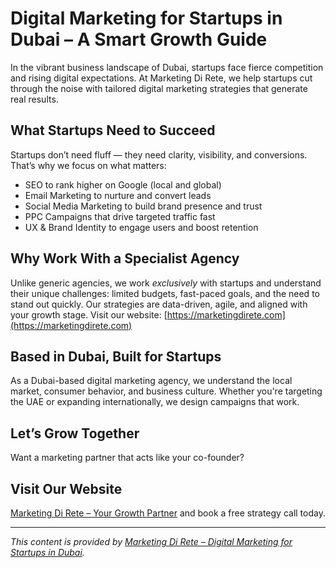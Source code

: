 # Digital Marketing for Startups in Dubai – A Smart Growth Guide

In the vibrant business landscape of Dubai, startups face fierce competition and rising digital expectations. At Marketing Di Rete, we help startups cut through the noise with tailored digital marketing strategies that generate real results.

##  What Startups Need to Succeed

Startups don’t need fluff — they need clarity, visibility, and conversions. That’s why we focus on what matters:

-  SEO to rank higher on Google (local and global)
-  Email Marketing to nurture and convert leads
-  Social Media Marketing to build brand presence and trust
-  PPC Campaigns that drive targeted traffic fast
-  UX & Brand Identity to engage users and boost retention

##  Why Work With a Specialist Agency

Unlike generic agencies, we work *exclusively* with startups and understand their unique challenges: limited budgets, fast-paced goals, and the need to stand out quickly. Our strategies are data-driven, agile, and aligned with your growth stage.
Visit our website: [https://marketingdirete.com](https://marketingdirete.com)


##  Based in Dubai, Built for Startups

As a Dubai-based digital marketing agency, we understand the local market, consumer behavior, and business culture. Whether you're targeting the UAE or expanding internationally, we design campaigns that work.

##  Let’s Grow Together
Want a marketing partner that acts like your co-founder? 

## Visit Our Website
 [Marketing Di Rete – Your Growth Partner](https://marketingdirete.com) and book a free strategy call today.

---

*This content is provided by [Marketing Di Rete – Digital Marketing for Startups in Dubai](https://marketingdirete.com).*
